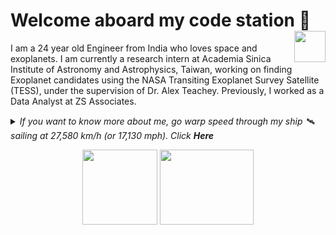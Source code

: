 # Welcome aboard my code station <img align="right" src="https://media.giphy.com/media/LmNwrBhejkK9EFP504/giphy.gif" width="50" height="50" />🚀

I am a 24 year old Engineer from India who loves space and exoplanets. I am currently a research intern at Academia Sinica Institute of Astronomy and Astrophysics, Taiwan, working on finding Exoplanet candidates using the NASA Transiting Exoplanet Survey Satellite (TESS), under the supervision of Dr. Alex Teachey. Previously, I worked as a Data Analyst at ZS Associates.

<details>
  <summary><i> If you want to know more about me, go warp speed through my ship 🛰️ sailing at 27,580 km/h (or 17,130 mph). Click <b> Here </b></i>
<p align="center">  
  <img align="middle" src="https://media.giphy.com/media/26uf9QPzzlKPvQG5O/giphy.gif" width="120" height="120" />
  <img align="middle" src="https://media.giphy.com/media/USt6UttIL6e8hsK5Q7/giphy.gif" width="150" height="120" /> 
</p> </summary>  




<p align="center">
  <img align="right" src="https://media.giphy.com/media/j2NDJZct5aXPzQItQ9/giphy.gif" width="300" height="300" />
</p>


- 🔭 I’m currently finding ways to better detect Exoplanets during their transits
- 👯 I’m also applying to Graduate Schools for Fall'22 for a PhD in Astronomy (with a focus on exoplanets)
- 🌌 I previously worked at [ZS Associates](https://www.zs.com) as a Business Technology Analyst, developing and deploying automated data systems for pharmaceutical sales alignments. I did my undergraduate studies in Electronics and Communication Engineering from Bharati Vidyapeeth's College Of Engineering, New Delhi, affiliated to Guru Gobind Singh Indraprastha University, Delhi
- ✨ Pronouns: He/him
- 🛸 Fun fact: I can code without coffee
- 🎼 Hobbies: [Music](https://www.youtube.com/playlist?list=PLwX1goq_zNSv1TEPV8gUh9gHFdG316yJc) (Piano, Guitar and Singing), meeting people's pets, watching Anime, connecting with people, cooking and doodling

![Chetan's github stats](https://github-readme-stats.vercel.app/api?username=chetanchawla&show_icons=true&hide_border=true)

If you want to talk about your universe or want to contact me for more details, any opportunity or for a potential collaboration, drop an email/message on:


<p align="center">
<a href="https://www.linkedin.com/in/chetan-chawla"> <img align="right" alt="LinkedIn" width="40px" src="https://logos-world.net/wp-content/uploads/2020/04/Linkedin-Symbol-700x394.png" />
</a> <a href="https://www.twitter.com/chetan_chawla_"> <img align="right" alt="Twitter" width="40px" src="https://logos-world.net/wp-content/uploads/2020/04/Twitter-Logo-700x394.png" /> </a> <a href="mailto:chetanchawlacc4@gmail.com"> <img align="right" alt="Gmail" width="30px" src="https://logos-world.net/wp-content/uploads/2020/11/Gmail-Logo-700x394.png" /> </a>
</p>


<p align="center">
<img align="middle" src="https://media.giphy.com/media/26AHqZycSplGWWPAI/giphy.gif" width="250" height="250" />
</p>

### `We're made of star stuff. We are a way for the cosmos to know itself`- _Carl Sagan_

</details>


